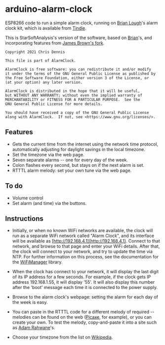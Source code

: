 # arduino-alarm-clock

ESP8266 code to run a simple alarm clock, running on [Brian Lough](http://blough.ie/bac/)'s
alarm clock kit, which is available from [Tindie](https://www.tindie.com/products/brianlough/blough-alarm-clock-shield-for-wemos-d1-mini/).

This is StarSoftAnalysis's version of the software, based on [Brian](https://github.com/witnessmenow/arduino-alarm-clock)'s, and incorporating
features from [James Brown's fork](https://github.com/jbrown123/arduino-alarm-clock).

    Copyright 2021 Chris Dennis

    This file is part of AlarmClock.

    AlarmClock is free software: you can redistribute it and/or modify
    it under the terms of the GNU General Public License as published by
    the Free Software Foundation, either version 3 of the License, or
    (at your option) any later version.

    AlarmClock is distributed in the hope that it will be useful,
    but WITHOUT ANY WARRANTY; without even the implied warranty of
    MERCHANTABILITY or FITNESS FOR A PARTICULAR PURPOSE.  See the
    GNU General Public License for more details.

    You should have received a copy of the GNU General Public License
    along with AlarmClock.  If not, see <https://www.gnu.org/licenses/>.

## Features

* Gets the current time from the internet using the network time protocol, automatically adjusting for daylight savings in the local timezone.
* Set the timezone via the web page.
* Seven separate alarms -- one for every day of the week.
* Colon flashes every second, but stays on if the next alarm is set.
* RTTTL alarm melody: set your own tune via the web page.

## To do

* Volume control
* Set alarm (and time) via the buttons.

## Instructions

* Initially, or when no known WiFi networks are available, the clock will run as a separate WiFi network called
"Alarm Clock", and 
its interface will be available as [http://192.168.4.1](http://192.168.4.1).
Connect to that network, and browse to that page and enter your WiFi details.  After that, the clock
will connect to your network, and try to update the time via NTP.
For further information on this process, see the documentation for the [WiFiManager](https://github.com/tzapu/WiFiManager) library.

* When the clock has connect to your network, it will display the last digit of its IP address for a few seconds.
For example, if the clock gets IP address 192.168.1.55, it will display '55'.  It will also display this number
after the 'boot' message each time it is connected to the power supply.

* Browse to the alarm clock's webpage: setting the alarm for each day of the week is easy.

* You can paste in the RTTTL code for a different melody of required -- melodies can be found
on the web ([Picaxe](https://picaxe.com/rtttl-ringtones-for-tune-command/), for example), or you can create your own.
To test the melody, copy-and-paste it into a site such as [Adam Rahwane](https://adamonsoon.github.io/rtttl-play/)'s.

* Choose your timezone from the list on [Wikipedia](https://en.wikipedia.org/wiki/List_of_tz_database_time_zones).
